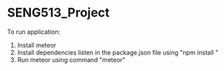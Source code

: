 # SENG513_Project
To run application:
1. Install meteor
2. Install dependencies listen in the package.json file using "npm install <dependency name>"
3. Run meteor using command "meteor"
